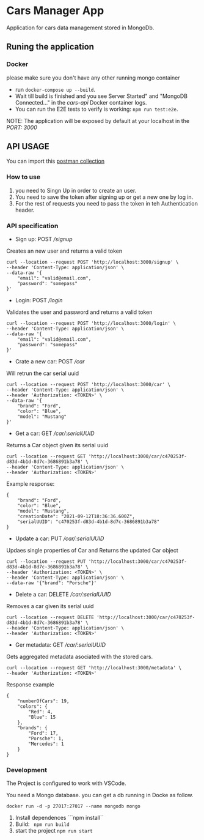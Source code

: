 # Cars Manager App
Application for cars data management stored in MongoDb.

## Runing the application
### Docker
please make sure you don't have any other running mongo container
* run ```docker-compose up --build```.
* Wait till build is finished and you see Server Started" and "MongoDB Connected..." in the *cars-api*
 Docker container logs.
* You can run the E2E tests to verify is working: ```npm run test:e2e```.

NOTE: The application will be exposed by default at your localhost in the *PORT: 3000*

## API USAGE

You can import this [postman collection](https://github.com/enriplaso/cars-api/blob/dc51685be514a61070b5153cb9c3efa624a1ed9a/postman/Car-Mangement-API.postman_collection.json)

### How to use
 1. you need to Singn Up in order to create an user.
 2. You need to save  the token after signing up or get a new one by log in.
 3. For the rest of requests you need to pass the token in teh Authentication header.

### API specification

* Sign up: POST */signup*

Creates an new user and returns a valid token
```
curl --location --request POST 'http://localhost:3000/signup' \
--header 'Content-Type: application/json' \
--data-raw '{
	"email": "valid@email.com",
	"password": "somepass"
}'
```

* Login: POST */login*

Validates the user and password and returns a valid token
```
curl --location --request POST 'http://localhost:3000/login' \
--header 'Content-Type: application/json' \
--data-raw '{
	"email": "valid@email.com",
	"password": "somepass"
}'
```
* Crate a new car: POST  */car*

Will retrun the car serial uuid
```
curl --location --request POST 'http://localhost:3000/car' \
--header 'Content-Type: application/json' \
--header 'Authorization: <TOKEN>' \
--data-raw '{
	"brand": "Ford",
	"color": "Blue",
	"model": "Mustang"
}'
```
* Get a car: GET  */car/:serialUUID*

Returns a Car object given its serial uuid
```
curl --location --request GET 'http://localhost:3000/car/c470253f-d83d-4b1d-8d7c-3686891b3a78' \
--header 'Content-Type: application/json' \
--header 'Authorization: <TOKEN>'
```
Example response:
```
{
    "brand": "Ford",
    "color": "Blue",
    "model": "Mustang",
    "creationDate": "2021-09-12T18:36:36.600Z",
    "serialUUID": "c470253f-d83d-4b1d-8d7c-3686891b3a78"
}
```

* Update a car: PUT  */car/:serialUUID*

Updaes single properties of Car and Returns the updated Car object
```
curl --location --request PUT 'http://localhost:3000/car/c470253f-d83d-4b1d-8d7c-3686891b3a78' \
--header 'Authorization: <TOKEN>' \
--header 'Content-Type: application/json' \
--data-raw '{"brand": "Porsche"}'
```
* Delete a car: DELETE  */car/:serialUUID*

Removes a car given its serial uuid
```
curl --location --request DELETE 'http://localhost:3000/car/c470253f-d83d-4b1d-8d7c-3686891b3a78' \
--header 'Content-Type: application/json' \
--header 'Authorization: <TOKEN>'
```
* Ger metadata: GET  */car/:serialUUID*

Gets aggregated metadata asociated with the stored cars.
```
curl --location --request GET 'http://localhost:3000/metadata' \
--header 'Authorization: <TOKEN>'
```
Response example
```
{
    "numberOfCars": 19,
    "colors": {
        "Red": 4,
        "Blue": 15
    },
    "brands": {
        "Ford": 17,
        "Porsche": 1,
        "Mercedes": 1
    }
}
```
### Development

The Project is configured to work with VSCode.

You need a Mongo database. you can get a db running in Docke as follow.

```docker run -d -p 27017:27017 --name mongodb mongo```

1. Install dependences ```npm install``
2. Build: ``` npm run build```
3. start the project ```npm run start```
